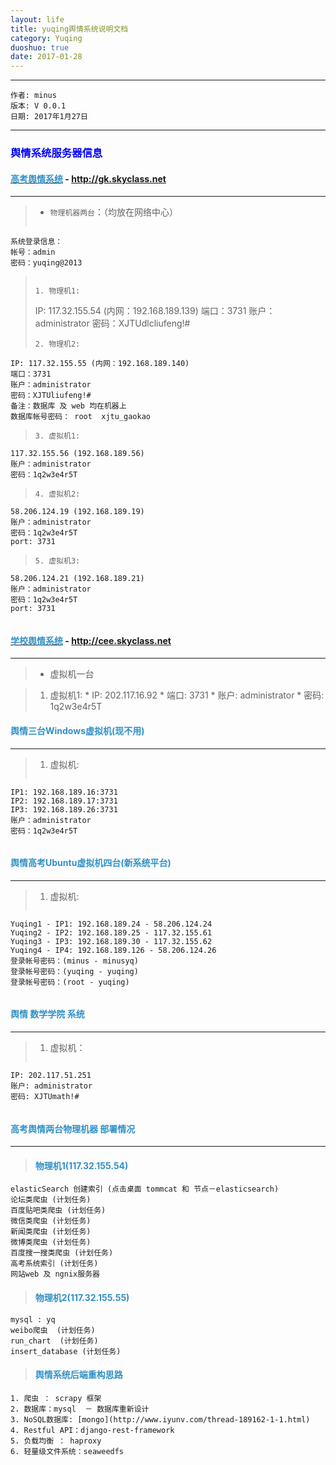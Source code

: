 ```yaml
---
layout: life
title: yuqing舆情系统说明文档
category: Yuqing
duoshuo: true
date: 2017-01-28
---
```


******

	作者: minus
	版本: V 0.0.1
	日期: 2017年1月27日

<!-- more -->

*******

### <font color="blue" style="font-weight:bold">舆情系统服务器信息</font>

#### [<font color="#3090C7" style="font-weight:bold">高考舆情系统</font>](http://gk.skyclass.net) - http://gk.skyclass.net
***
> * ```物理机器两台```：（均放在网络中心）	
> ```
    系统登录信息：
    帐号：admin
    密码：yuqing@2013
> ```
>
> 1. 物理机1:
> ```    
>    IP: 117.32.155.54 (内网：192.168.189.139) 
>    端口：3731
>    账户：administrator
>    密码：XJTUdlcliufeng!# 
> ```
> 2. 物理机2:
> ```
    IP: 117.32.155.55 (内网：192.168.189.140)
    端口：3731
    账户：administrator
    密码：XJTUliufeng!#
    备注：数据库 及 web 均在机器上
    数据库帐号密码： root  xjtu_gaokao	
> ```
> 3. 虚拟机1:
> ```
    117.32.155.56 (192.168.189.56)
    账户：administrator
    密码：1q2w3e4r5T	
> ```
> 4. 虚拟机2: 
> ```
    58.206.124.19 (192.168.189.19)
    账户：administrator
    密码：1q2w3e4r5T
    port: 3731
> ```
> 5. 虚拟机3:
> ```
    58.206.124.21 (192.168.189.21)
    账户：administrator
    密码：1q2w3e4r5T
    port: 3731
> ```

#### [<font color="#3090C7" style="font-weight:bold">学校舆情系统</font>](http://cee.skyclass.net) - http://cee.skyclass.net
***
>
> * 虚拟机一台

> 1. 虚拟机1:
    * IP: 202.117.16.92
    * 端口: 3731
    * 账户: administrator
    * 密码: 1q2w3e4r5T

#### <font color="#3090C7" style="font-weight:bold">舆情三台Windows虚拟机(现不用)</font>
___
> 1. 虚拟机:
> ```
    IP1: 192.168.189.16:3731
    IP2: 192.168.189.17:3731
    IP3: 192.168.189.26:3731
    账户：administrator
    密码：1q2w3e4r5T
> ```

#### <font color="#3090C7" style="font-weight:bold">舆情高考Ubuntu虚拟机四台(新系统平台)</font>
___
>
> 1. 虚拟机:
> ```
    Yuqing1 - IP1: 192.168.189.24 - 58.206.124.24
    Yuqing2 - IP2: 192.168.189.25 - 117.32.155.61
    Yuqing3 - IP3: 192.168.189.30 - 117.32.155.62
    Yuqing4 - IP4: 192.168.189.126 - 58.206.124.26
    登录帐号密码：(minus - minusyq)
    登录帐号密码：(yuqing - yuqing)
    登录帐号密码：(root - yuqing)
> ```
    
#### <font color="#3090C7" style="font-weight:bold">舆情 数学学院 系统</font>
___
> 1. 虚拟机：
> ```
    IP: 202.117.51.251
    账户: administrator
    密码: XJTUmath!#
> ```

#### <font color="#3090C7" style="font-weight:bold">高考舆情两台物理机器 部署情况</font>
___
> #### <font color="#3090C7" style="font-weight:bold">物理机1(117.32.155.54)</font>
    elasticSearch 创建索引 (点击桌面 tommcat 和 节点－elasticsearch)
    论坛类爬虫 (计划任务)
    百度贴吧类爬虫 (计划任务)
    微信类爬虫 (计划任务)
    新闻类爬虫 (计划任务)
    微博类爬虫 (计划任务)
    百度搜一搜类爬虫 (计划任务)
    高考系统索引 (计划任务)
    网站web 及 ngnix服务器

> #### <font color="#3090C7" style="font-weight:bold">物理机2(117.32.155.55)</font>
    mysql : yq
    weibo爬虫  (计划任务)
    run_chart  (计划任务)
    insert_database (计划任务)
	
> #### <font color="#3090C7" style="font-weight:bold">舆情系统后端重构思路</font>
    1. 爬虫 ： scrapy 框架
    2. 数据库：mysql  － 数据库重新设计
    3. NoSQL数据库: [mongo](http://www.iyunv.com/thread-189162-1-1.html)
    4. Restful API：django-rest-framework
    5. 负载均衡 ： haproxy
    6. 轻量级文件系统：seaweedfs

